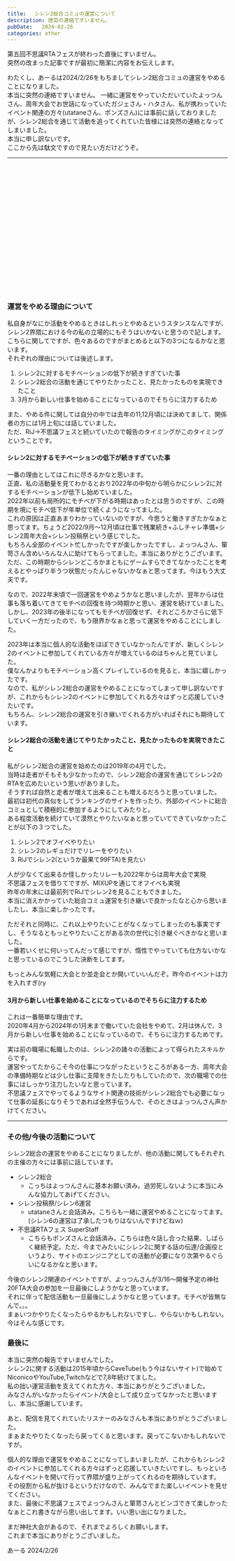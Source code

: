 ```yaml
---
title: 　シレン2総合コミュの運営について
description: 唐突の連絡ですいません。
pubDate:   2024-02-26
categories: other
---
```


第五回不思議RTAフェスが終わった直後にすいません。  
突然の改まった記事ですが最初に簡潔に内容をお伝えします。  
  
わたくし、あーるは2024/2/26をもちましてシレン2総合コミュの運営をやめることになりました。  
本当に突然の連絡ですいません。
一緒に運営をやっていただいていたよっつんさん、周年大会でお世話になっていたガジェさん・ハタさん、私が携わっていたイベント関連の方々(utataneさん、ポンズさん)には事前に話しておりましたが、シレン2総合を通じて活動を追ってくれていた皆様には突然の連絡となってしまいました。  
本当に申し訳ないです。  
ここから先は駄文ですので見たい方だけどうぞ。

---
<br>
<br>
<br>
<br>
<br>
<br>
<br>
<br>
<br>
<br>
<br>
<br>
<br>
<br>
<br>
<br>
<br>

### 運営をやめる理由について

私自身がなにか活動をやめるときはしれっとやめるというスタンスなんですが、シレン2界隈における今の私の立場的にもそうはいかないと思うので記します。  
こちらに関してですが、色々あるのですがまとめると以下の3つになるかなと思います。  
それぞれの理由については後述します。

1. シレン2に対するモチベーションの低下が続きすぎていた事
2. シレン2総合の活動を通じてやりたかったこと、見たかったものを実現できたこと
3. 3月から新しい仕事を始めることになっているのでそちらに注力するため

また、やめる件に関しては自分の中では去年の11,12月頃には決めてまして、関係者の方には1月上旬には話していました。  
ただ、RiJ→不思議フェスと続いていたので報告のタイミングがこのタイミングということです。

#### シレン2に対するモチベーションの低下が続きすぎていた事

一番の理由としてはこれに尽きるかなと思います。  
正直、私の活動量を見てわかるとおり2022年の中旬から明らかにシレン2に対するモチベーションが低下し始めていました。  
2022年以前も局所的にモチベが下がる時期はあったとは思うのですが、この時期を境にモチベ低下が年単位で続くようになってました。  
これの原因は正直あまりわかっていないのですが、今思うと働きすぎたかなぁと思ってます。ちょうど2022/9月〜12月頃は仕事で残業続き+ふしチャレ準備+シレン2周年大会+シレン投稿祭という感じでした。  
もちろん全部のイベント忙しかったですが楽しかったですし、よっつんさん、箪笥さん含めいろんな人に助けてもらってました。本当にありがとうございます。  
ただ、この時期からシレンどころかまともにゲームすらできてなかったことを考えるとやっぱり半うつ状態だったんじゃないかなぁと思ってます。今はもう大丈夫です。  
  
なので、2022年末頃で一回運営をやめようかなと思いましたが、翌年からは仕事も落ち着いてきてモチベの回復を待つ時期かと思い、運営を続けていました。  
しかし、2023年の後半になってもモチベが回復せず、それどころかさらに低下していく一方だったので、もう限界かなぁと思って運営をやめることにしました。  
  
2023年は本当に個人的な活動をほぼできていなかったんですが、新しくシレン2のイベントに参加してくれている方々が増えているのはちゃんと見ていました。  
僕なんかよりもモチベーション高くプレイしているのを見ると、本当に嬉しかったです。  
なので、私がシレン2総合の運営をやめることになってしまって申し訳ないですが、これからもシレン2のイベントに参加してくれる方々はずっと応援していきたいです。  
もちろん、シレン2総合の運営を引き継いでくれる方がいればそれにも期待しています。  

#### シレン2総合の活動を通じてやりたかったこと、見たかったものを実現できたこと

私がシレン2総合の運営を始めたのは2019年の4月でした。  
当時は走者がそもそも少なかったので、シレン2総合の運営を通じてシレン2のRTAを広めたいという思いがありました。  
そうすれば自然と走者が増えて出来ることも増えるだろうと思っていました。  
最初は初代の真似をしてランキングのサイトを作ったり、外部のイベントに総合コミュとして積極的に参加するようにしてみたりと。  
ある程度活動を続けていて漠然とやりたいなぁと思っていてできていなかったことが以下の３つでした。

1. シレン2でオフイベやりたい
2. シレン2のレギュだけでリレーをやりたい
3. RiJでシレン2(というか最果て99FTA)を見たい

人が少なくて出来るか怪しかったリレーも2022年からは周年大会で実現  
不思議フェスを借りてですが、MIXUPを通じてオフイベも実現  
昨年の年末には最前列でRiJでシレン2を見ることもできました。  
本当に消えかかっていた総合コミュ運営を引き継いで良かったなと心から思いましたし、本当に楽しかったです。  
  
ただそれと同時に、これ以上やりたいことがなくなってしまったのも事実ですし、そうなるともっとやりたいことがある次の世代に引き継ぐべきかなと思いました。  
一番若いくせに何いってんだって感じですが、惰性でやっていても仕方ないかなと思っているのでこうした決断をしてます。  
  
もっとみんな気軽に大会とか並走会とか開いていいんだぞ。昨今のイベントは力を入れすぎ(ry

#### 3月から新しい仕事を始めることになっているのでそちらに注力するため

これは一番簡単な理由です。  
2020年4月から2024年の1月末まで働いていた会社をやめて、2月は休んで、3月から新しい仕事を始めることになっているので、そちらに注力するためです。  
  
実は前の職場に転職したのは、シレン2の諸々の活動によって得られたスキルからです。  
運営やってたからこそ今の仕事につながったというところがある一方、周年大会の準備時期などは少し仕事に支障をきたしたりもしていたので、次の職場での仕事にはしっかり注力したいなと思っています。  
不思議フェスでやってるようなサイト関連の技術がシレン2総合でも必要になって仕事の延長になりそうであれば全然手伝うんで、そのときはよっつんさん声かけてください。  



---



### その他/今後の活動について

シレン2総合の運営をやめることになりましたが、他の活動に関してもそれぞれの主催の方々には事前に話しています。

- シレン2総合
  - こっちはよっつんさんに基本お願い済み。過労死しないように本当にみんな協力してあげてください。
- シレン投稿祭/シレン6運営
  - utataneさんと会話済み。こちらも一緒に運営やめることになってます。(シレン6の運営は了承したつもりはないんですけどねｗ)
- 不思議RTAフェス SuperStaff
  - こちらもポンズさんと会話済み。こちらは色々話し合った結果、しばらく継続予定。ただ、今までみたいにシレン2に関する話の伝達/企画役というより、サイトのエンジニアとしての活動が必要になり次第やるぐらいになるかなと思います。

今後のシレン2関連のイベントですが、よっつんさんが3/16〜開催予定の神社20FTA大会の参加を一旦最後にしようかなと思っています。  
それに伴って配信活動も一旦最後にしようかなと思っています。モチベが皆無なんで。。。  
まぁいつかやりたくなったらやるかもしれないですし、やらないかもしれない。今はそんな感じです。

### 最後に

本当に突然の報告ですいませんでした。  
シレン2に関する活動は2015年頃からCaveTube(もう今はないサイト)で始めてNiconicoやYouTube,Twitchなどで7,8年続けてました。  
私の拙い運営活動を支えてくれた方々、本当にありがとうございました。  
みなさんがいなかったらイベント/大会として成り立ってなかったと思いますし、本当に感謝しています。  
  
あと、配信を見てくれていたリスナーのみなさんも本当にありがとうございました。  
まぁまたやりたくなったら戻ってくると思います。戻ってこないかもしれないですが。  
  
個人的な理由で運営をやめることになってしまいましたが、これからもシレン2のイベントに参加してくれる方々はずっと応援していきたいですし、もっといろんなイベントを開いて行って界隈が盛り上がってくれるのを期待しています。  
その役割から私が抜けるというだけなので、みんなでまた楽しいイベントを見せてください。  
また、最後に不思議フェスでよっつんさんと箪笥さんとビンゴできて楽しかったなぁとこれ書きながら思い出してます。いい思い出になりました。  
  
まだ神社大会があるので、それまでよろしくお願いします。  
これまで本当にありがとうございました。

あーる
2024/2/26
